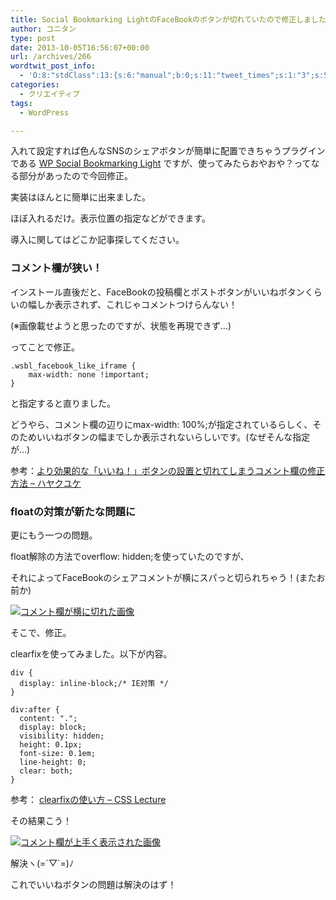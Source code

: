 ```yaml
---
title: Social Bookmarking LightのFaceBookのボタンが切れていたので修正しました
author: コニタン
type: post
date: 2013-10-05T16:56:07+00:00
url: /archives/266
wordtwit_post_info:
  - 'O:8:"stdClass":13:{s:6:"manual";b:0;s:11:"tweet_times";s:1:"3";s:5:"delay";s:1:"0";s:7:"enabled";s:1:"1";s:10:"separation";s:3:"330";s:7:"version";s:5:"3.0.3";s:14:"tweet_template";b:0;s:6:"status";i:3;s:6:"result";a:0:{}s:13:"tweet_counter";i:1;s:13:"tweet_log_ids";a:0:{}s:9:"hash_tags";a:0:{}s:8:"accounts";a:1:{i:0;s:6:"skd_nw";}}'
categories:
  - クリエイティブ
tags:
  - WordPress

---
```

入れて設定すれば色んなSNSのシェアボタンが簡単に配置できちゃうプラグインである <a href="http://wordpress.org/plugins/wp-social-bookmarking-light/" target="_blank">WP Social Bookmarking Light</a> ですが、使ってみたらおやおや？ってなる部分があったので今回修正。

<!--more-->

実装はほんとに簡単に出来ました。
  
ほぼ入れるだけ。表示位置の指定などができます。
  
導入に関してはどこか記事探してください。

### コメント欄が狭い！

インストール直後だと、FaceBookの投稿欄とポストボタンがいいねボタンくらいの幅しか表示されず、これじゃコメントつけらんない！
  
(※画像載せようと思ったのですが、状態を再現できず…)
  
ってことで修正。

    
    .wsbl_facebook_like_iframe {
        max-width: none !important;
    }
    

と指定すると直りました。

どうやら、コメント欄の辺りにmax-width: 100%;が指定されているらしく、そのためいいねボタンの幅までしか表示されないらしいです。(なぜそんな指定が…)

参考：<a href="http://hayakuyuke.jp/archives/13209" target="_blank">より効果的な「いいね！」ボタンの設置と切れてしまうコメント欄の修正方法 &#8211; ハヤクユケ</a>

### floatの対策が新たな問題に

更にもう一つの問題。
  
float解除の方法でoverflow: hidden;を使っていたのですが、
  
それによってFaceBookのシェアコメントが横にスパっと切られちゃう！(またお前か)
  
[<img src="https://i1.wp.com/peng-note.com/images/2013/10/1b92aace65943d3dda8dfd46571c77a0-300x39.png?fit=300%2C39" alt="コメント欄が横に切れた画像" class="aligncenter size-medium wp-image-269" srcset="https://i0.wp.com/peng-note.com/images/2013/10/1b92aace65943d3dda8dfd46571c77a0.png?resize=300%2C39 300w, https://i0.wp.com/peng-note.com/images/2013/10/1b92aace65943d3dda8dfd46571c77a0.png?w=646 646w" sizes="(max-width: 300px) 100vw, 300px" data-recalc-dims="1" />][1]
  
そこで、修正。
  
clearfixを使ってみました。以下が内容。

    
    div {
      display: inline-block;/* IE対策 */ 
    }
    
    div:after {
      content: ".";  
      display: block;  
      visibility: hidden;  
      height: 0.1px;  
      font-size: 0.1em;  
      line-height: 0;  
      clear: both;  
    }
    

参考： <a href="http://www.css-lecture.com/log/css/013.html" target="_blank">clearfixの使い方 &#8211; CSS Lecture</a>

その結果こう！
  
[<img src="https://i1.wp.com/peng-note.com/images/2013/10/fff3629bcf6764419ef509525497a483-300x100.png?fit=300%2C100" alt="コメント欄が上手く表示された画像" class="aligncenter size-medium wp-image-270" srcset="https://i0.wp.com/peng-note.com/images/2013/10/fff3629bcf6764419ef509525497a483.png?resize=300%2C100 300w, https://i0.wp.com/peng-note.com/images/2013/10/fff3629bcf6764419ef509525497a483.png?w=642 642w" sizes="(max-width: 300px) 100vw, 300px" data-recalc-dims="1" />][2]
  
解決ヽ(=´▽\`=)ﾉ

これでいいねボタンの問題は解決のはず！

 [1]: https://i0.wp.com/peng-note.com/images/2013/10/1b92aace65943d3dda8dfd46571c77a0.png
 [2]: https://i0.wp.com/peng-note.com/images/2013/10/fff3629bcf6764419ef509525497a483.png